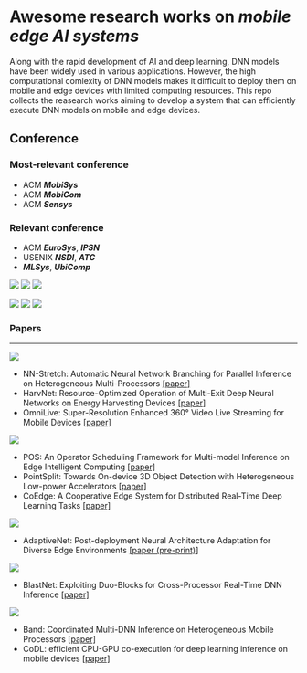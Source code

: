 # Awesome research works on *mobile edge AI systems*

Along with the rapid development of AI and deep learning, DNN models have been widely used in various applications. However, the high computational comlexity of DNN models makes it difficult to deploy them on mobile and edge devices with limited computing resources. This repo collects the reasearch works aiming to develop a system that can efficiently execute DNN models on mobile and edge devices.

## Conference

### Most-relevant conference
- ACM ***MobiSys***
- ACM ***MobiCom***
- ACM ***Sensys***
### Relevant conference
- ACM ***EuroSys***, ***IPSN***
- USENIX ***NSDI***, ***ATC***
- ***MLSys***, ***UbiComp***



[![](https://img.shields.io/badge/2023-IPSN-yellow)](https://ipsn.acm.org/2023/) 
[![](https://img.shields.io/badge/2023-MobiSys-orange)](https://www.sigmobile.org/mobisys/2023/)
[![](https://img.shields.io/badge/2023-MobiCom-orange)](https://www.sigmobile.org/mobicom/2023/)

[![](https://img.shields.io/badge/2022-MobiSys-orange)](https://www.sigmobile.org/mobisys/2022/) 
[![](https://img.shields.io/badge/2022-MobiCom-orange)](https://www.sigmobile.org/mobicom/2022/) 
[![](https://img.shields.io/badge/2022-SenSys-yellow)](https://sensys.acm.org/2022/) 





### Papers
---
[![](https://img.shields.io/badge/2023-MobiSys-orange)](https://www.sigmobile.org/mobisys/2023/)
- NN-Stretch: Automatic Neural Network Branching for Parallel Inference on Heterogeneous Multi-Processors [[paper]](https://dl.acm.org/doi/pdf/10.1145/3472381.3479910)
- HarvNet: Resource-Optimized Operation of Multi-Exit Deep Neural Networks on Energy Harvesting Devices
 [[paper]](https://dl.acm.org/doi/pdf/10.1145/3581791.3596845)
 - OmniLive: Super-Resolution Enhanced 360° Video Live Streaming for Mobile Devices
 [[paper]](https://dl.acm.org/doi/pdf/10.1145/3581791.3596851)

[![](https://img.shields.io/badge/2023-IPSN-yellow)](https://ipsn.acm.org/2023/)

- POS: An Operator Scheduling Framework for Multi-model Inference on Edge Intelligent Computing [[paper]](https://dl.acm.org/doi/pdf/10.1145/3583120.3586953)
- PointSplit: Towards On-device 3D Object Detection with Heterogeneous Low-power Accelerators [[paper]](https://dl.acm.org/doi/pdf/10.1145/3583120.3587045)
- CoEdge: A Cooperative Edge System for Distributed Real-Time Deep Learning Tasks [[paper]](https://dl.acm.org/doi/pdf/10.1145/3583120.3586955)

[![](https://img.shields.io/badge/2023-MobiCom-orange)](https://www.sigmobile.org/mobicom/2023/)

- AdaptiveNet: Post-deployment Neural Architecture Adaptation for Diverse Edge Environments [[paper (pre-print)]](https://arxiv.org/pdf/2303.07129.pdf)

[![](https://img.shields.io/badge/2022-SenSys-yellow)](https://sensys.acm.org/2022/) 

- BlastNet: Exploiting Duo-Blocks for Cross-Processor Real-Time DNN Inference [[paper]](https://dl.acm.org/doi/pdf/10.1145/3560905.3568520)

[![](https://img.shields.io/badge/2022-MobiSys-orange)](https://www.sigmobile.org/mobisys/2022/) 

- Band: Coordinated Multi-DNN Inference on Heterogeneous Mobile Processors [[paper]](https://dl.acm.org/doi/pdf/10.1145/3498361.3538948)
- CoDL: efficient CPU-GPU co-execution for deep learning inference on mobile devices [[paper]](https://dl.acm.org/doi/pdf/10.1145/3498361.3538932)
